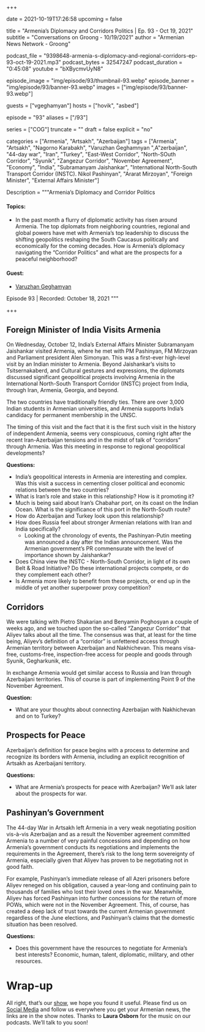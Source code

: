 +++

date = 2021-10-19T17:26:58
upcoming = false

title = "Armenia’s Diplomacy and Corridors Politics | Ep. 93 - Oct 19, 2021"
subtitle = "Conversations on Groong - 10/19/2021"
author = "Armenian News Network - Groong"

podcast_file = "9398648-armenia-s-diplomacy-and-regional-corridors-ep-93-oct-19-2021.mp3"
podcast_bytes = 32547247
podcast_duration = "0:45:08"
youtube = "bXBycmvUyN8"

episode_image = "img/episode/93/thumbnail-93.webp"
episode_banner = "img/episode/93/banner-93.webp"
images = ["img/episode/93/banner-93.webp"]

guests = ["vgeghamyan"]
hosts = ["hovik", "asbed"]

episode = "93"
aliases = ["/93"]

series = ["COG"]
truncate = ""
draft = false
explicit = "no"

categories = ["Armenia", "Artsakh", "Azerbaijan"]
tags = ["Armenia", "Artsakh", "Nagorno Karabakh", "Varuzhan Geghamnyan ",A"zerbaijan", "44-day war", "Iran", "Turkey", "East-West Corridor", "North-SOuth Corridor", "Syunik", "Zangezur Corridor", "November Agreement", "Economy", "India", "Subramanyam Jaishankar", "International North-South Transport Corridor (INSTC). Nikol Pashinyan", "Ararat Mirzoyan", "Foreign Minister", "External Affairs Minister"]

Description = """Armenia’s Diplomacy and Corridor Politics

#### Topics:
* In the past month a flurry of diplomatic activity has risen around Armenia. The top diplomats from neighboring countries, regional and global powers have met with Armenia’s top leadership to discuss the shifting geopolitics reshaping the South Caucasus politically and economically for the coming decades. How is Armenia’s diplomacy navigating the “Corridor Politics” and what are the prospects for a peaceful neighborhood?

#### Guest:
* [Varuzhan Geghamyan](/guest/vgeghamyan)


Episode 93 | Recorded: October 18, 2021 
"""

+++

## Foreign Minister of India Visits Armenia

On Wednesday, October 12, India’s External Affairs Minister Subramanyam Jaishankar visited Armenia, where he met with PM Pashinyan, FM Mirzoyan and Parliament president Alen Simonyan. This was a first-ever high-level visit by an Indian minister to Armenia. Beyond Jaishankar’s visits to Tsitsernakaberd, and Cultural gestures and expressions, the diplomats discussed significant geopolitical projects involving Armenia in the International North-South Transport Corridor (INSTC) project from India, through Iran, Armenia, Georgia, and beyond.

The two countries have traditionally friendly ties. There are over 3,000 Indian students in Armenian universities, and Armenia supports India’s candidacy for permanent membership in the UNSC. 

The timing of this visit and the fact that it is the first such visit in the history of independent Armenia, seems very conspicuous, coming right after the recent Iran-Azerbaijan tensions and in the midst of talk of “corridors” through Armenia. Was this meeting in response to regional geopolitical developments?

**Questions:** 
* India’s geopolitical interests in Armenia are interesting and complex. Was this visit a success in cementing closer political and economic relations between the two countries?
* What is Iran’s role and stake in this relationship? How is it promoting it?
* Much is being said about Iran’s Chabahar port, on its coast on the Indian Ocean. What is the significance of this port in the North-South route?
* How do Azerbaijan and Turkey look upon this relationship?
* How does Russia feel about stronger Armenian relations with Iran and India specifically?
    * Looking at the chronology of events, the Pashinyan-Putin meeting was announced a day after the Indian announcement. Was the Armenian government’s PR commensurate with the level of importance shown by Jaishankar?
* Does China view the INSTC - North-South Corridor, in light of its own Belt & Road Initiative? Do these international projects compete, or do they complement each other?
* Is Armenia more likely to benefit from these projects, or end up in the middle of yet another superpower proxy competition?

 
## Corridors

We were talking with Pietro Shakarian and Benyamin Poghosyan a couple of weeks ago, and we touched upon the so-called “Zangezur Corridor” that Aliyev talks about all the time. The consensus was that, at least for the time being, Aliyev’s definition of a “corridor” is unfettered access through Armenian territory between Azerbaijan and Nakhichevan. This means visa-free, customs-free, inspection-free access for people and goods through Syunik, Gegharkunik, etc.

In exchange Armenia would get similar access to Russia and Iran through Azerbaijani territories. This of course is part of implementing Point 9 of the November Agreement.

**Question:**
* What are your thoughts about connecting Azerbaijan with Nakhichevan and on to Turkey?

 
## Prospects for Peace

Azerbaijan’s definition for peace begins with a process to determine and recognize its borders with Armenia, including an explicit recognition of Artsakh as Azerbaijani territory.

**Questions:**
* What are Armenia’s prospects for peace with Azerbaijan? We’ll ask later about the prospects for war.

 
## Pashinyan’s Government 

The 44-day War in Artsakh left Armenia in a very weak negotiating position vis-à-vis Azerbaijan and as a result the November agreement committed Armenia to a number of very painful concessions and depending on how Armenia’s government conducts its negotiations and implements the requirements in the Agreement, there’s risk to the long term sovereignty of Armenia, especially given that Aliyev has proven to be negotiating not in good faith.

For example, Pashinyan’s immediate release of all Azeri prisoners before Aliyev reneged on his obligation, caused a year-long and continuing pain to thousands of families who lost their loved ones in the war. Meanwhile, Aliyev has forced Pashinyan into further concessions for the return of more POWs, which were not in the November Agreement. This, of course, has created a deep lack of trust towards the current Armenian government regardless of the June elections, and Pashinyan’s claims that the domestic situation has been resolved.

**Questions:**
* Does this government have the resources to negotiate for Armenia’s best interests? Economic, human, talent, diplomatic, military, and other resources.


# Wrap-up

All right, that’s our [show](https://podcasts.groong.org/), we hope you found it useful. Please find us on [Social Media](https://lintr.ee/groong) and follow us everywhere you get your Armenian news, the links are in the show notes. Thanks to **Laura Osborn** for the music on our podcasts. We’ll talk to you soon!
